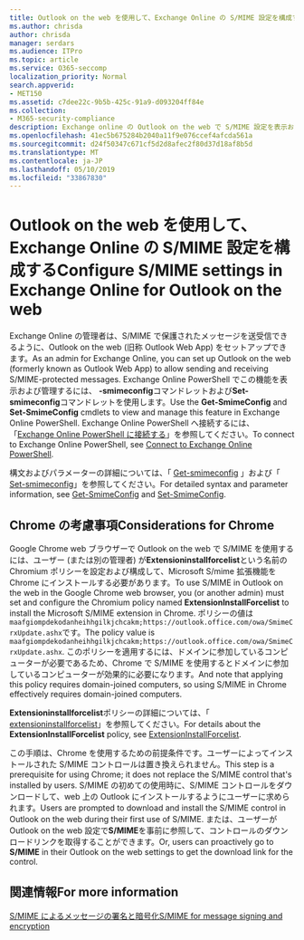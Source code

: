 ```yaml
---
title: Outlook on the web を使用して、Exchange Online の S/MIME 設定を構成する
ms.author: chrisda
author: chrisda
manager: serdars
ms.audience: ITPro
ms.topic: article
ms.service: O365-seccomp
localization_priority: Normal
search.appverid:
- MET150
ms.assetid: c7dee22c-9b5b-425c-91a9-d093204ff84e
ms.collection:
- M365-security-compliance
description: Exchange online の Outlook on the web で S/MIME 設定を表示および構成するために必要な Exchange Online 管理者の簡単な説明。
ms.openlocfilehash: 41ec5b675284b2040a11f9e076ccef4afcda561a
ms.sourcegitcommit: d24f50347c671cf5d2d8afec2f80d37d18af8b5d
ms.translationtype: MT
ms.contentlocale: ja-JP
ms.lasthandoff: 05/10/2019
ms.locfileid: "33867830"
---
```

# <a name="configure-smime-settings-in-exchange-online-for-outlook-on-the-web"></a><span data-ttu-id="78115-103">Outlook on the web を使用して、Exchange Online の S/MIME 設定を構成する</span><span class="sxs-lookup"><span data-stu-id="78115-103">Configure S/MIME settings in Exchange Online for Outlook on the web</span></span>

<span data-ttu-id="78115-104">Exchange Online の管理者は、S/MIME で保護されたメッセージを送受信できるように、Outlook on the web (旧称 Outlook Web App) をセットアップできます。</span><span class="sxs-lookup"><span data-stu-id="78115-104">As an admin for Exchange Online, you can set up Outlook on the web (formerly known as Outlook Web App) to allow sending and receiving S/MIME-protected messages.</span></span> <span data-ttu-id="78115-105">Exchange Online PowerShell でこの機能を表示および管理するには、 **-smimeconfig**コマンドレットおよび**Set-smimeconfig**コマンドレットを使用します。</span><span class="sxs-lookup"><span data-stu-id="78115-105">Use the **Get-SmimeConfig** and **Set-SmimeConfig** cmdlets to view and manage this feature in Exchange Online PowerShell.</span></span> <span data-ttu-id="78115-106">Exchange Online PowerShell へ接続するには、「[Exchange Online PowerShell に接続する](https://go.microsoft.com/fwlink/p/?linkid=396554)」を参照してください。</span><span class="sxs-lookup"><span data-stu-id="78115-106">To connect to Exchange Online PowerShell, see [Connect to Exchange Online PowerShell](https://go.microsoft.com/fwlink/p/?linkid=396554).</span></span>

<span data-ttu-id="78115-107">構文およびパラメーターの詳細については、「 [Get-smimeconfig](http://technet.microsoft.com/library/4b29fa89-0840-4fe9-8885-019fcef2e02b.aspx) 」および「 [Set-smimeconfig](http://technet.microsoft.com/library/de357ce0-8143-4c36-8032-026292fc63f0.aspx)」を参照してください。</span><span class="sxs-lookup"><span data-stu-id="78115-107">For detailed syntax and parameter information, see [Get-SmimeConfig](http://technet.microsoft.com/library/4b29fa89-0840-4fe9-8885-019fcef2e02b.aspx) and [Set-SmimeConfig](http://technet.microsoft.com/library/de357ce0-8143-4c36-8032-026292fc63f0.aspx).</span></span>

## <a name="considerations-for-chrome"></a><span data-ttu-id="78115-108">Chrome の考慮事項</span><span class="sxs-lookup"><span data-stu-id="78115-108">Considerations for Chrome</span></span>

<span data-ttu-id="78115-109">Google Chrome web ブラウザーで Outlook on the web で S/MIME を使用するには、ユーザー (または別の管理者) が**Extensioninstallforcelist**という名前の Chromium ポリシーを設定および構成して、Microsoft S/mime 拡張機能を Chrome にインストールする必要があります。</span><span class="sxs-lookup"><span data-stu-id="78115-109">To use S/MIME in Outlook on the web in the Google Chrome web browser, you (or another admin) must set and configure the Chromium policy named **ExtensionInstallForcelist** to install the Microsoft S/MIME extension in Chrome.</span></span> <span data-ttu-id="78115-110">ポリシーの値は`maafgiompdekodanheihhgilkjchcakm;https://outlook.office.com/owa/SmimeCrxUpdate.ashx`です。</span><span class="sxs-lookup"><span data-stu-id="78115-110">The policy value is `maafgiompdekodanheihhgilkjchcakm;https://outlook.office.com/owa/SmimeCrxUpdate.ashx`.</span></span> <span data-ttu-id="78115-111">このポリシーを適用するには、ドメインに参加しているコンピューターが必要であるため、Chrome で S/MIME を使用するとドメインに参加しているコンピューターが効果的に必要になります。</span><span class="sxs-lookup"><span data-stu-id="78115-111">And note that applying this policy requires domain-joined computers, so using S/MIME in Chrome effectively requires domain-joined computers.</span></span>

<span data-ttu-id="78115-112">**Extensioninstallforcelist**ポリシーの詳細については、「 [extensioninstallforcelist](http://dev.chromium.org/administrators/policy-list-3#ExtensionInstallForcelist)」を参照してください。</span><span class="sxs-lookup"><span data-stu-id="78115-112">For details about the **ExtensionInstallForcelist** policy, see [ExtensionInstallForcelist](http://dev.chromium.org/administrators/policy-list-3#ExtensionInstallForcelist).</span></span>

<span data-ttu-id="78115-113">この手順は、Chrome を使用するための前提条件です。ユーザーによってインストールされた S/MIME コントロールは置き換えられません。</span><span class="sxs-lookup"><span data-stu-id="78115-113">This step is a prerequisite for using Chrome; it does not replace the S/MIME control that's installed by users.</span></span> <span data-ttu-id="78115-114">S/MIME の初めての使用時に、S/MIME コントロールをダウンロードして、web 上の Outlook にインストールするようにユーザーに求められます。</span><span class="sxs-lookup"><span data-stu-id="78115-114">Users are prompted to download and install the S/MIME control in Outlook on the web during their first use of S/MIME.</span></span> <span data-ttu-id="78115-115">または、ユーザーが Outlook on the web 設定で**S/MIME**を事前に参照して、コントロールのダウンロードリンクを取得することができます。</span><span class="sxs-lookup"><span data-stu-id="78115-115">Or, users can proactively go to **S/MIME** in their Outlook on the web settings to get the download link for the control.</span></span>

## <a name="for-more-information"></a><span data-ttu-id="78115-116">関連情報</span><span class="sxs-lookup"><span data-stu-id="78115-116">For more information</span></span>

[<span data-ttu-id="78115-117">S/MIME によるメッセージの署名と暗号化</span><span class="sxs-lookup"><span data-stu-id="78115-117">S/MIME for message signing and encryption</span></span>](s-mime-for-message-signing-and-encryption.md)
